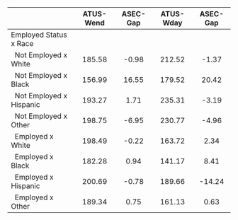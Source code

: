 
|                      |    ATUS-Wend |     ASEC-Gap |    ATUS-Wday |     ASEC-Gap |
| -------------------- | :----------: | :----------: | :----------: | :----------: |
| Employed Status x Race |              |              |              |              |
| &nbsp;&nbsp;Not Employed x White |       185.58 |        -0.98 |       212.52 |        -1.37 |
| &nbsp;&nbsp;Not Employed x Black |       156.99 |        16.55 |       179.52 |        20.42 |
| &nbsp;&nbsp;Not Employed x Hispanic |       193.27 |         1.71 |       235.31 |        -3.19 |
| &nbsp;&nbsp;Not Employed x Other |       198.75 |        -6.95 |       230.77 |        -4.96 |
| &nbsp;&nbsp;Employed x White |       198.49 |        -0.22 |       163.72 |         2.34 |
| &nbsp;&nbsp;Employed x Black |       182.28 |         0.94 |       141.17 |         8.41 |
| &nbsp;&nbsp;Employed x Hispanic |       200.69 |        -0.78 |       189.66 |       -14.24 |
| &nbsp;&nbsp;Employed x Other |       189.34 |         0.75 |       161.13 |         0.63 |

